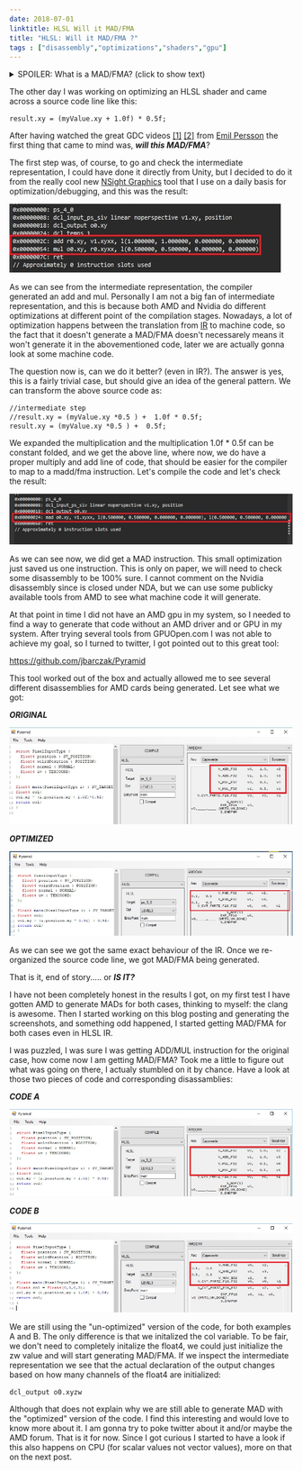 ```yaml
---
date: 2018-07-01
linktitle: HLSL Will it MAD/FMA 
title: "HLSL: Will it MAD/FMA ?"
tags : ["disassembly","optimizations","shaders","gpu"]
---
```


<details> 
  <summary>SPOILER: What is a MAD/FMA? (click to show text)</summary>
   
   <p style="background:gray;padding: 1em;">
   TL;DR: FMA (Fused multiply add) and MAD/MADD (multiply-add) are a specific instuction in a processor
   which allows to performa a multiplication followed by an add in a single instruction.
   Having that instruction baked in hardware allows to achieve two results, higher performance
   due to performaing the operation in a single instruction and less instruction/fetch and decoding
   down the cpu pipeline.
   </p>
   
   <p style="background:gray;padding: 1em;">
   Proper explanation:
   <a href="https://en.wikipedia.org/wiki/Multiply%E2%80%93accumulate_operation" target="_blank">FMA on wikipedia</a>
   <p>
   
   
</details>

The other day I was working on optimizing an HLSL shader and came across a source code line like this:

```hlsl
result.xy = (myValue.xy + 1.0f) * 0.5f;
```

After having watched the great GDC videos <a href="https://www.gdcvault.com/play/1020352/Low-Level-Shader-Optimization-for" target="_blank">[1]</a> <a href="https://www.gdcvault.com/play/1017786/Low-Level-Thinking-in-High" target="_blank">[2]</a> from <a href="https://twitter.com/_Humus_" target="_blank">Emil Persson</a> the first thing that came to mind was, ***will this MAD/FMA***? 

The first step was, of course, to go and check the intermediate representation, I could have done it directly
from Unity, but I decided to do it from the really cool new <a href="https://developer.nvidia.com/nsight-graphics" target="_blank">NSight Graphics</a> tool that I use on a daily
basis for optimization/debugging, and this was the result:

![originalIntermediate](../images/01_madd/originalIntermediate.jpg)

As we can see from the intermediate representation, the compiler generated an add and mul.
Personally I am not a big fan of intermediate representation, and this is because both AMD and Nvidia
do different optimizations at different point of the compilation stages.
Nowadays, a lot of optimization happens
between the translation from [IR](https://en.wikipedia.org/wiki/Intermediate_representation) 
to machine code, so the fact that it doesn't generate a MAD/FMA doesn't
necessarely means it won't generate it in the abovementioned code, later we are actually gonna look at some machine code.

The question now is, can we do it better? (even in IR?).
The answer is yes, this is a fairly trivial case, but should give an idea of the general pattern.
We can transform the above source code as:
```hlsl
//intermediate step 
//result.xy = (myValue.xy *0.5 ) +  1.0f * 0.5f;
result.xy = (myValue.xy *0.5 ) +  0.5f;
```

We expanded the multiplication and the multiplication 1.0f * 0.5f can be constant folded, and we get
the above line, where now, we do have a proper multiply and add line of code, that should be easier
for the compiler to map to a madd/fma instruction.
Let's compile the code and let's check the result:

![optimizedIntermediate](../images/01_madd/optimizedIntermediate.jpg)

As we can see now, we did get a MAD instruction. This small optimization just saved us one instruction.
This is only on paper, we will need to check some disassembly to be 100% sure. I cannot comment on the Nvidia 
disassembly since is closed under NDA, but we can use some publicky available tools from AMD to see what
machine code it will generate.

At that point in time I did not have an AMD gpu in my system, so I needed to find a way to generate 
that code without an AMD driver and or GPU in my system.
After trying several tools from GPUOpen.com I was not able to achieve my goal, so I turned to twitter, 
I got pointed out to this great tool:

https://github.com/jbarczak/Pyramid

This tool worked out of the box and actually allowed me to see several different disassemblies for AMD cards
being generated. Let see what we got:

***ORIGINAL***

![amdOriginal](../images/01_madd/amdOriginal.jpg)

***OPTIMIZED***

![amdOptimized](../images/01_madd/amdOptimized.jpg)

As we can see we got the same exact behaviour of the IR. Once we re-organized the source code line,
we got MAD/FMA being generated.

That is it, end of story..... or ***IS IT?***

I have not been completely honest in the results I got, on my first test I have gotten AMD to generate MADs
for both cases, thinking to myself: the clang is awesome. Then I started working on this
blog posting and generating the screenshots, and something odd happened, I started getting MAD/FMA for 
both cases even in HLSL IR.

I was puzzled, I was sure I was getting ADD/MUL instruction for the original case, how come now I am getting
MAD/FMA?
Took me a little to figure out what was going on there, I actualy stumbled on it by chance.
Have a look at those two pieces of code and corresponding disassamblies:

***CODE A***

![codeA](../images/01_madd/codeA.jpg)

***CODE B***

![codeB](../images/01_madd/codeB.jpg)

We are still using the "un-optimized" version of the code, for both examples A and B. The only 
difference is that we initalized the col variable. To be fair, we don't need to completely initalize
the float4, we could just initialize the zw value and will start generating MAD/FMA.
If we inspect the intermediate representation we see that the actual declaration of the output
changes based on how many channels of the float4 are initialized:

```hlsl
dcl_output o0.xyzw
```

Although that does not explain why we are still able to generate MAD with the "optimized" version of 
the code. I find this interesting and would love to know more about it. I am gonna try to poke twitter
about it and/or maybe the AMD forum. That is it for now.
Since I got curious I started to have a look if this also happens on CPU (for scalar values not vector values),
more on that on the next post.

